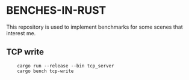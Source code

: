 # BENCHES-IN-RUST
This repository is used to implement benchmarks for some scenes that interest me.

## TCP write

```
    cargo run --release --bin tcp_server
    cargo bench tcp-write
```